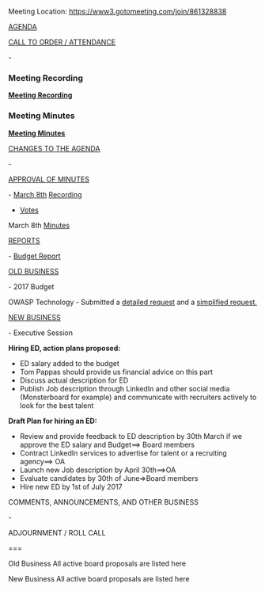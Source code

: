Meeting Location: <https://www3.gotomeeting.com/join/861328838>

<u>AGENDA</u>

<u>CALL TO ORDER / ATTENDANCE</u>

\-

### Meeting Recording

**[Meeting
Recording](https://drive.google.com/file/d/0B0yxedKRQADiQW5vekJQNW9zRHM/view?ts=58dc16ab)**

### Meeting Minutes

**[Meeting
Minutes](https://docs.google.com/document/d/1gbjB5Lo-mYURbpnqHmVA6MvVfa1QrdZ6ygXZYVXCvy0/edit?usp=sharing)**

<u>CHANGES TO THE AGENDA</u>

\-

<u>APPROVAL OF MINUTES</u>

\-
[March 8th](https://drive.google.com/a/owasp.org/file/d/0BxI4iTO_QojvSDByWWNGdExpb2s/view?usp=sharing)
[Recording](https://drive.google.com/file/d/0B0yxedKRQADiQW5vekJQNW9zRHM/view?usp=sharing)
- [Votes](OWASP_Board_Votes "wikilink")

March 8th
[Minutes](https://docs.google.com/document/d/1hyy-zXQYP6EMjgNmHX_1m0DmEI-wARbA8QW7ge5kChk/edit?usp=sharing)

<u>REPORTS</u>

\- [Budget
Report](https://drive.google.com/file/d/0BxI4iTO_QojvVHBqcUlzeng3eU0/view?usp=sharing)

<u>OLD BUSINESS</u>

\- 2017 Budget

OWASP Technology - Submitted a [detailed
request](https://tracking.cirrusinsight.com/e1a4a9bc-2286-4796-9084-69d38e6057e3/docs-google-com-spreadsheets-d-1u0-vdbriusoamesxeyrxva6hz38xg53lqx3zjnd-p9e-edit) and
a [simplified
request.](https://tracking.cirrusinsight.com/e1a4a9bc-2286-4796-9084-69d38e6057e3/github-com-owasp-foundation-owasp-projects-redux-blob-master-budget-requests-2017-budget-requests-md)

<u>NEW BUSINESS</u>

\- Executive Session

**Hiring ED, action plans proposed:**

  - ED salary added to the budget
  - Tom Pappas should provide us financial advice on this part
  - Discuss actual description for ED
  - Publish Job description through LinkedIn and other social media
    (Monsterboard for example) and communicate with recruiters actively
    to look for the best talent

**Draft Plan for hiring an ED:**

  - Review and provide feedback to ED description by 30th March if we
    approve the ED salary and Budget==\> Board members
  - Contract LinkedIn services to advertise for talent or a recruiting
    agency==\> OA 
  - Launch new Job description by April 30th==\>OA
  - Evaluate candidates by 30th of June=\>Board members
  - Hire new ED by 1st of July 2017

COMMENTS, ANNOUNCEMENTS, AND OTHER BUSINESS

\-

ADJOURNMENT / ROLL CALL

\===

Old Business All active board proposals are listed here

New Business All active board proposals are listed here